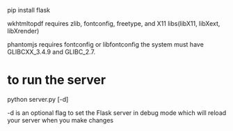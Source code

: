 pip install flask

wkhtmltopdf requires zlib, fontconfig, freetype, and X11 libs(libX11, libXext, libXrender)

phantomjs requires fontconfig or libfontconfig the system must have GLIBCXX_3.4.9 and GLIBC_2.7.


# to run the server
python server.py [-d]

-d is an optional flag to set the Flask server in debug mode which will reload your server when you make changes
